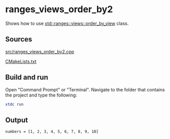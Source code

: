 # ranges_views_order_by2

Shows how to use [xtd::ranges::views::order_by_view](https://gammasoft71.github.io/xtd/reference_guides/latest/classxtd_1_1ranges_1_1views_1_1order__by__view.html) class.

## Sources

[src/ranges_views_order_by2.cpp](src/ranges_views_order_by2.cpp)

[CMakeLists.txt](CMakeLists.txt)

## Build and run

Open "Command Prompt" or "Terminal". Navigate to the folder that contains the project and type the following:

```cmake
xtdc run
```

## Output

```
numbers = [1, 2, 3, 4, 5, 6, 7, 8, 9, 10]
```
